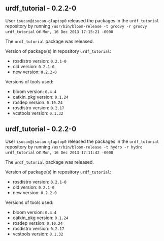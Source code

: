 ## urdf_tutorial - 0.2.2-0

User `isucan@isucan-glaptop0` released the packages in the `urdf_tutorial` repository by running `/usr/bin/bloom-release -t groovy -r groovy urdf_tutorial` on `Mon, 16 Dec 2013 17:15:21 -0000`

The `urdf_tutorial` package was released.

Version of package(s) in repository `urdf_tutorial`:
- rosdistro version: `0.2.1-0`
- old version: `0.2.1-0`
- new version: `0.2.2-0`

Versions of tools used:
- bloom version: `0.4.4`
- catkin_pkg version: `0.1.24`
- rosdep version: `0.10.24`
- rosdistro version: `0.2.17`
- vcstools version: `0.1.32`


## urdf_tutorial - 0.2.2-0

User `isucan@isucan-glaptop0` released the packages in the `urdf_tutorial` repository by running `/usr/bin/bloom-release -t hydro -r hydro urdf_tutorial` on `Mon, 16 Dec 2013 17:11:42 -0000`

The `urdf_tutorial` package was released.

Version of package(s) in repository `urdf_tutorial`:
- rosdistro version: `0.2.1-0`
- old version: `0.2.1-0`
- new version: `0.2.2-0`

Versions of tools used:
- bloom version: `0.4.4`
- catkin_pkg version: `0.1.24`
- rosdep version: `0.10.24`
- rosdistro version: `0.2.17`
- vcstools version: `0.1.32`


